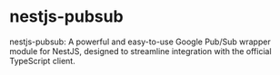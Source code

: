 # nestjs-pubsub
nestjs-pubsub: A powerful and easy-to-use Google Pub/Sub wrapper module for NestJS, designed to streamline integration with the official TypeScript client.
